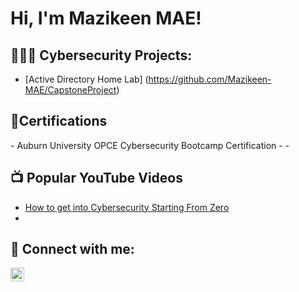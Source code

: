 <h1>Hi, I'm Mazikeen MAE!</h1>

<h2>👩🏻‍💻 Cybersecurity Projects:</h2>


  - [Active Directory Home Lab] (https://github.com/Mazikeen-MAE/CapstoneProject)
    

<h2>📃Certifications</h2>
  - Auburn University OPCE Cybersecurity Bootcamp Certification
  -
  -

<h2>📺 Popular YouTube Videos</h2>


- [How to get into Cybersecurity Starting From Zero](https://www.youtube.com/watch?v=a83ASGn_V_s)
- 

<h2> 🤳 Connect with me:</h2>



[<img align="left" alt="leah-lee | LinkedIn" width="22px" src="https://cdn.jsdelivr.net/npm/simple-icons@v3/icons/linkedin.svg" />][linkedin]


[twitter]: https://
[youtube]: https://
[instagram]: https://
[linkedin]: https://linkedin.com/in/leah-lee-561b34284

<!--

Here are some ideas to get you started:

- 🔭 I’m currently working on ...
- 🌱 I’m currently learning ...
- 👯 I’m looking to collaborate on ...
- 🤔 I’m looking for help with ...
- 💬 Ask me about ...
- 📫 How to reach me: ...
- 😄 Pronouns: ...
- ⚡ Fun fact: ...
-->
